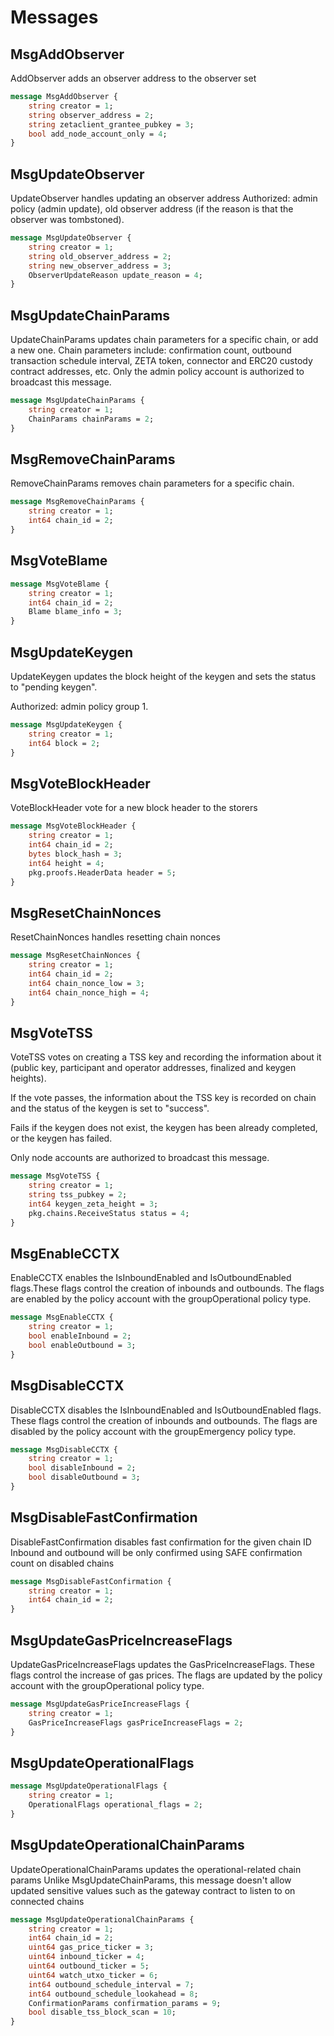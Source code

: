 # Messages

## MsgAddObserver

AddObserver adds an observer address to the observer set

```proto
message MsgAddObserver {
	string creator = 1;
	string observer_address = 2;
	string zetaclient_grantee_pubkey = 3;
	bool add_node_account_only = 4;
}
```

## MsgUpdateObserver

UpdateObserver handles updating an observer address
Authorized: admin policy (admin update), old observer address (if the
reason is that the observer was tombstoned).

```proto
message MsgUpdateObserver {
	string creator = 1;
	string old_observer_address = 2;
	string new_observer_address = 3;
	ObserverUpdateReason update_reason = 4;
}
```

## MsgUpdateChainParams

UpdateChainParams updates chain parameters for a specific chain, or add a new one.
Chain parameters include: confirmation count, outbound transaction schedule interval, ZETA token,
connector and ERC20 custody contract addresses, etc.
Only the admin policy account is authorized to broadcast this message.

```proto
message MsgUpdateChainParams {
	string creator = 1;
	ChainParams chainParams = 2;
}
```

## MsgRemoveChainParams

RemoveChainParams removes chain parameters for a specific chain.

```proto
message MsgRemoveChainParams {
	string creator = 1;
	int64 chain_id = 2;
}
```

## MsgVoteBlame

```proto
message MsgVoteBlame {
	string creator = 1;
	int64 chain_id = 2;
	Blame blame_info = 3;
}
```

## MsgUpdateKeygen

UpdateKeygen updates the block height of the keygen and sets the status to
"pending keygen".

Authorized: admin policy group 1.

```proto
message MsgUpdateKeygen {
	string creator = 1;
	int64 block = 2;
}
```

## MsgVoteBlockHeader

VoteBlockHeader vote for a new block header to the storers

```proto
message MsgVoteBlockHeader {
	string creator = 1;
	int64 chain_id = 2;
	bytes block_hash = 3;
	int64 height = 4;
	pkg.proofs.HeaderData header = 5;
}
```

## MsgResetChainNonces

ResetChainNonces handles resetting chain nonces

```proto
message MsgResetChainNonces {
	string creator = 1;
	int64 chain_id = 2;
	int64 chain_nonce_low = 3;
	int64 chain_nonce_high = 4;
}
```

## MsgVoteTSS

VoteTSS votes on creating a TSS key and recording the information about it (public
key, participant and operator addresses, finalized and keygen heights).

If the vote passes, the information about the TSS key is recorded on chain
and the status of the keygen is set to "success".

Fails if the keygen does not exist, the keygen has been already
completed, or the keygen has failed.

Only node accounts are authorized to broadcast this message.

```proto
message MsgVoteTSS {
	string creator = 1;
	string tss_pubkey = 2;
	int64 keygen_zeta_height = 3;
	pkg.chains.ReceiveStatus status = 4;
}
```

## MsgEnableCCTX

EnableCCTX enables the IsInboundEnabled and IsOutboundEnabled flags.These flags control the creation of inbounds and outbounds.
The flags are enabled by the policy account with the groupOperational policy type.

```proto
message MsgEnableCCTX {
	string creator = 1;
	bool enableInbound = 2;
	bool enableOutbound = 3;
}
```

## MsgDisableCCTX

DisableCCTX disables the IsInboundEnabled and IsOutboundEnabled flags. These flags control the creation of inbounds and outbounds.
The flags are disabled by the policy account with the groupEmergency policy type.

```proto
message MsgDisableCCTX {
	string creator = 1;
	bool disableInbound = 2;
	bool disableOutbound = 3;
}
```

## MsgDisableFastConfirmation

DisableFastConfirmation disables fast confirmation for the given chain ID
Inbound and outbound will be only confirmed using SAFE confirmation count on disabled chains

```proto
message MsgDisableFastConfirmation {
	string creator = 1;
	int64 chain_id = 2;
}
```

## MsgUpdateGasPriceIncreaseFlags

UpdateGasPriceIncreaseFlags updates the GasPriceIncreaseFlags. These flags control the increase of gas prices.
The flags are updated by the policy account with the groupOperational policy type.

```proto
message MsgUpdateGasPriceIncreaseFlags {
	string creator = 1;
	GasPriceIncreaseFlags gasPriceIncreaseFlags = 2;
}
```

## MsgUpdateOperationalFlags

```proto
message MsgUpdateOperationalFlags {
	string creator = 1;
	OperationalFlags operational_flags = 2;
}
```

## MsgUpdateOperationalChainParams

UpdateOperationalChainParams updates the operational-related chain params
Unlike MsgUpdateChainParams, this message doesn't allow updated sensitive values such as the gateway contract to listen to on connected chains

```proto
message MsgUpdateOperationalChainParams {
	string creator = 1;
	int64 chain_id = 2;
	uint64 gas_price_ticker = 3;
	uint64 inbound_ticker = 4;
	uint64 outbound_ticker = 5;
	uint64 watch_utxo_ticker = 6;
	int64 outbound_schedule_interval = 7;
	int64 outbound_schedule_lookahead = 8;
	ConfirmationParams confirmation_params = 9;
	bool disable_tss_block_scan = 10;
}
```

